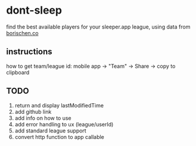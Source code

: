 # dont-sleep

find the best available players for your sleeper.app league, using data from [borischen.co](borischen.co)

## instructions

how to get team/league id:
mobile app -> "Team" -> Share -> copy to clipboard

## TODO

1. return and display lastModifiedTime
2. add github link
3. add info on how to use
4. add error handling to ux (league/userId)
5. add standard league support
6. convert http function to app callable
